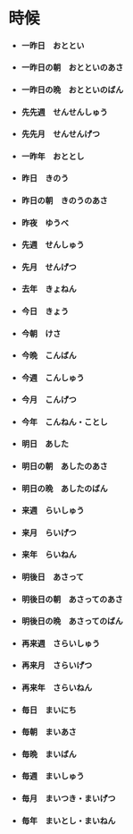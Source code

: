 # 時候

- #### 一昨日　おととい　

- #### 一昨日の朝　おとといのあさ

- #### 一昨日の晩　おとといのばん

- #### 先先週　せんせんしゅう

- #### 先先月　せんせんげつ

- #### 一昨年　おととし



- #### 昨日　きのう

- #### 昨日の朝　きのうのあさ

- #### 昨夜　ゆうべ

- #### 先週　せんしゅう

- #### 先月　せんげつ

- #### 去年　きょねん



- #### 今日　きょう

- #### 今朝　けさ

- #### 今晩　こんばん

- #### 今週　こんしゅう

- #### 今月　こんげつ

- #### 今年　こんねん・ことし



- #### 明日　あした

- #### 明日の朝　あしたのあさ

- #### 明日の晩　あしたのばん

- #### 来週　らいしゅう

- #### 来月　らいげつ

- #### 来年　らいねん



- #### 明後日　あさって

- #### 明後日の朝　あさってのあさ

- #### 明後日の晩　あさってのばん

- #### 再来週　さらいしゅう

- #### 再来月　さらいげつ

- #### 再来年　さらいねん



- #### 毎日　まいにち

- #### 毎朝　まいあさ

- #### 毎晩　まいばん

- #### 毎週　まいしゅう

- #### 毎月　まいつき・まいげつ

- #### 毎年　まいとし・まいねん
